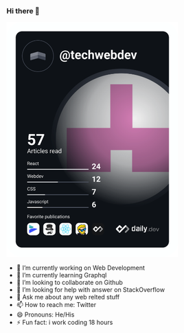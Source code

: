 ### Hi there 👋
<a href="https://app.daily.dev/DailyDevTips"><img src="https://github.com/techwebdev/techwebdev/blob/master/devcard.svg" width="400" alt="techwebdev's Dev Card"/></a>
- 🔭 I’m currently working on Web Development
- 🌱 I’m currently learning Graphql
- 👯 I’m looking to collaborate on Github
- 🤔 I’m looking for help with answer on StackOverflow 
- 💬 Ask me about any web relted stuff
- 📫 How to reach me: Twitter
- 😄 Pronouns: He/His
- ⚡ Fun fact: i work coding 18 hours  
